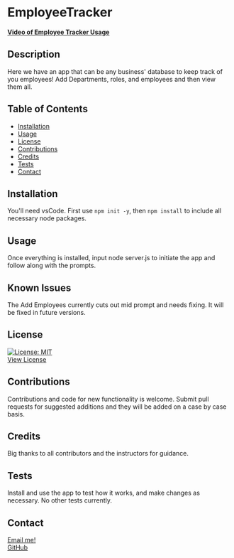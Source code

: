 # EmployeeTracker

**[Video of Employee Tracker Usage](https://drive.google.com/file/d/1A3wwL8eF7e1nwTq5ihALagxEr1r3deUc/view)**

## Description
Here we have an app that can be any business' database to keep track of you employees! Add Departments, roles, and employees and then view them all.
## Table of Contents
- [Installation](#installation)
- [Usage](#usage)
- [License](#license)
- [Contributions](#contributions)
- [Credits](#credits)
- [Tests](#tests)
- [Contact](#contact)
## Installation
You'll need vsCode. First use `npm init -y`, then `npm install` to include all necessary node packages.
## Usage
Once everything is installed, input node server.js to initiate the app and follow along with the prompts.

## Known Issues
The Add Employees currently cuts out mid prompt and needs fixing. It will be fixed in future versions.

## License
[![License: MIT](https://img.shields.io/badge/License-MIT-yellow.svg)](https://opensource.org/licenses/MIT)  
[View License](https://choosealicense.com/licenses/mit/)

## Contributions
Contributions and code for new functionality is welcome. Submit pull requests for suggested additions and they will be added on a case by case basis.
## Credits
Big thanks to all contributors and the instructors for guidance.
## Tests
Install and use the app to test how it works, and make changes as necessary. No other tests currently.
## Contact
[Email me!](justinlindseyLHR@gmail.com)  
[GitHub](https://github.com/JusticeGTR)